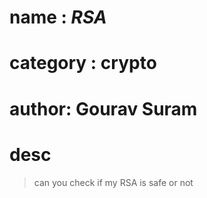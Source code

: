 # name : _RSA_
# category : crypto
# author: Gourav Suram

# desc

> can you check if my RSA is safe or not

